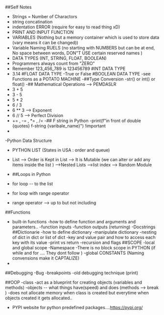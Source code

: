 ##Self Notes

- Strings = Number of Charactors 
- string concatination
- indentation ERROR (require for easy to read thing xD)
- PRINT AND INPUT FUNCTION
- VARIABLES (Nothing but a memory container which is used to store data (vary means it can be changed))
- Variable Naming RUELS (no starting with NUMBERS but can be at end, No space between words, DON"T USE certain reserved names )
- DATA TYPES (INT, STRING, FLOAT, BOOLEAN)
- Programmers always count from "ZERO"
- Remember 123_456_789 is 123456789 #INT DATA TYPE
- 3.14 #FLOAT DATA TYPE
-True or False #BOOLEAN DATA TYPE
-see Functions as a POTATO MACHINE 
-##Type Conversion
-str() or int() or float()
-## Mathematical Operations  --> PEMDASLR
- 3 + 5
- 3 - 5
- 5 * 2
- 6 / 3
- 6 ** 3 --> Exponent
- 6 // 5 --> Perfect Division
- += , -= , *= , /=
-## F string in Python 
-print(f"in front of double {quotes} f-string {varibale_name}") !important
-
-Python Data Structure
- PYTHON LIST (States in USA : order and queue)
-  List --> Order is Kept in List
--> It is Mutable (we can alter or add any items inside the list )
-->Nested Lists
-->list index
--> Random Module

- ##Loops in Python
- for loop -- to the list 
- for loop with range operator
- range operator --> up to but not including
<!-- - for number in range(a,b):
    print(number) -->
##Functions
- built-in functions 
-how to define function and arguments and parameters..
-function inputs 
-function outputs (returning)
-Docstrings 
##Dictionarie
-how to define dictionary
-manipulate dictionary
-nesting of dict in dict or list of dict
-key and value pair and how to access each key with its value
-print vs return 
-recursion and flags
##SCOPE
-local and global scope 
-Namespace
-There is no block scope in PYTHON (if while and for .... They dont follow )
-global CONSTANTS (Naming convensions make it CAPTALIZE)
-
##Debugging
-Bug
-breakpoints
-old debugging technique (print)


##OOP
-class  -act as a blueprint for creating objects (variables and methods)
-objects -- what things have(speed) and does (methods --> break )
-does not allocate memory when class is created but everytime when objects created it gets allocated..
- PYPI website for python predefined packages....https://pypi.org/

